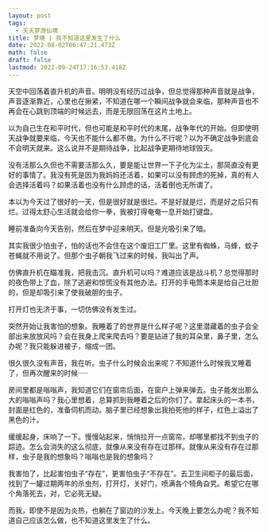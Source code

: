 ```yaml
---
layout: post
tags:
  - 天天梦游仙境
title: 梦境 | 我不知道这里发生了什么
date: 2022-08-02T06:47:21.473Z
math: false
draft: false
lastmod: 2022-09-24T17:16:53.418Z
---
```

天空中回荡着直升机的声音。明明没有经历过战争，但总觉得那种声音就是战争，声音逐渐靠近，心里也在揪紧，不知道在哪一个瞬间战争就会来临，那种声音也不再会在心跳到顶端的时候远去，而是无限回荡在这片土地上。

以为自己生在和平时代，但也可能是和平时代的末尾，战争年代的开始。但即使明天战争就要来临，今天也不能什么都不做。为什么不行呢？以为不确定战争到底会不会明天就来。这么说并不是期待战争，比起战争更期待地球毁灭。

没有活那么久但也不需要活那么久，要是能让世界一下子化为尘土，那简直没有更好的事情了。我没有死是因为我妈妈还活着，如果可以没有顾虑的死掉，真的有人会选择活着吗？如果活着也没有什么顾虑的话，活着倒也无所谓了。

本以为今天过了很好的一天，但是很好就是很烂。不是好就是烂，而是好之后只有烂。过得太舒心生活就会给你一拳，我被打得奄奄一息开始打键盘。

睡前准备向今天告别，然后在梦中迎来明天。但是光吸引来了暗。

其实我很少怕虫子，怕的话也不会住在这个废旧工厂里。这里有蜘蛛，马蜂，蚊子苍蝇就不用说了。但那个虫子朝我飞过来的时候，我叫出了声。

仿佛直升机在瞄准我，把我击沉。直升机可以吗？难道应该是战斗机？总觉得那时的夜色带上了血，除了逃避和惊慌没有其他办法。打开的手电筒本来是给自己壮胆的，但是却吸引来了使我破胆的虫子。

打开灯也无济于事，一切仿佛没有发生过。

突然开始让我害怕的想象。我睡着了的世界是什么样子呢？这里潜藏着的虫子会全部出来放放风吗？会在我身上爬来爬去吗？要是钻进了我的耳朵里，鼻子里，怎么办呢？我只能躲进被子，缩成一团。

很久很久没有声音，我在听。虫子什么时候会出来呢？不知道什么时候我又睡着了，但再次醒来的时候·····

房间里都是嗡嗡声，我知道它们在窗帘后面，在窗户上弹来弹去。虫子能发出那么大的嗡嗡声吗？我心里想着，总算抓到我睡着之后的你们了。拿起床头的一本书，封面是红色的，准备伺机而动。脑子里已经想象出我拍死他的样子，红色上溢出了黑色的汁。

缓缓起身，床响了一下。慢慢站起来，悄悄拉开一点窗帘，却哪里都找不到虫子的踪迹。怎么会消失的这么彻底，就像从来没有存在过那样。就像从来没有存在过那样，虫子是我的想象吗？嗡嗡也是我的想象吗？

我害怕了，比起害怕虫子“存在”，更害怕虫子“不存在”。去卫生间柜子的最后面，找到了一罐过期两年的杀虫剂，打开灯，关好门，喷满各个犄角旮旯。希望它在哪个角落死去，对，它必死无疑。

而我，即使不是因为炎热，也躺在了窗边的沙发上。今天晚上要怎么办呢？我不知道自己应该怎么做，也不知道这里发生了什么。